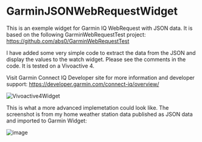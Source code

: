 # GarminJSONWebRequestWidget
This is an exemple widget for Garmin IQ WebRequest with JSON data. It is based on the following GarminWebRequestTest project:
https://github.com/abs0/GarminWebRequestTest

I have added some very simple code to extract the data from the JSON and display the values to the watch widget. Please see the comments in the code.
It is tested on a Vivoactive 4. 

Visit Garmin Connect IQ Developer site for more information and developer support:
https://developer.garmin.com/connect-iq/overview/

![Vivoactive4Widget](https://user-images.githubusercontent.com/35871385/126353970-0c418d32-523b-427c-ac41-baafd3080002.jpg)

This is what a more advanced implemetation could look like. The screenshot is from my home weather station data published as JSON data and imported to Garmin Widget:

![image](https://user-images.githubusercontent.com/35871385/126678018-f25a6016-2d87-4c92-8ab6-56a774b429fd.png)

